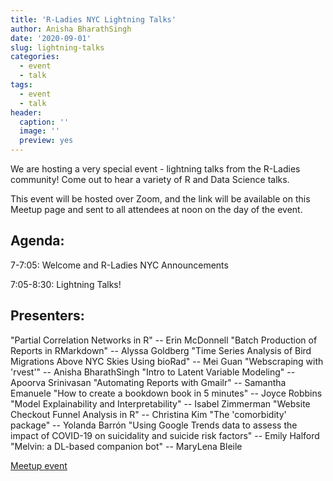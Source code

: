 ```yaml
---
title: 'R-Ladies NYC Lightning Talks'
author: Anisha BharathSingh
date: '2020-09-01'
slug: lightning-talks
categories:
  - event
  - talk
tags:
  - event
  - talk
header:
  caption: ''
  image: ''
  preview: yes
---
```


We are hosting a very special event - lightning talks from the R-Ladies community! Come out to hear a variety of R and Data Science talks.

This event will be hosted over Zoom, and the link will be available on this Meetup page and sent to all attendees at noon on the day of the event.


## Agenda:

7-7:05: Welcome and R-Ladies NYC Announcements

7:05-8:30: Lightning Talks!

## Presenters:

"Partial Correlation Networks in R" -- Erin McDonnell
"Batch Production of Reports in RMarkdown" -- Alyssa Goldberg
"Time Series Analysis of Bird Migrations Above NYC Skies Using bioRad" -- Mei Guan
"Webscraping with 'rvest'" -- Anisha BharathSingh
"Intro to Latent Variable Modeling" -- Apoorva Srinivasan
"Automating Reports with Gmailr" -- Samantha Emanuele
"How to create a bookdown book in 5 minutes" -- Joyce Robbins
"Model Explainability and Interpretability" -- Isabel Zimmerman
"Website Checkout Funnel Analysis in R" -- Christina Kim
"The 'comorbidity' package" -- Yolanda Barrón
"Using Google Trends data to assess the impact of COVID-19 on suicidality and suicide risk factors" -- Emily Halford
"Melvin: a DL-based companion bot" -- MaryLena Bleile

[Meetup event](https://www.meetup.com/rladies-newyork/events/272069781/)

